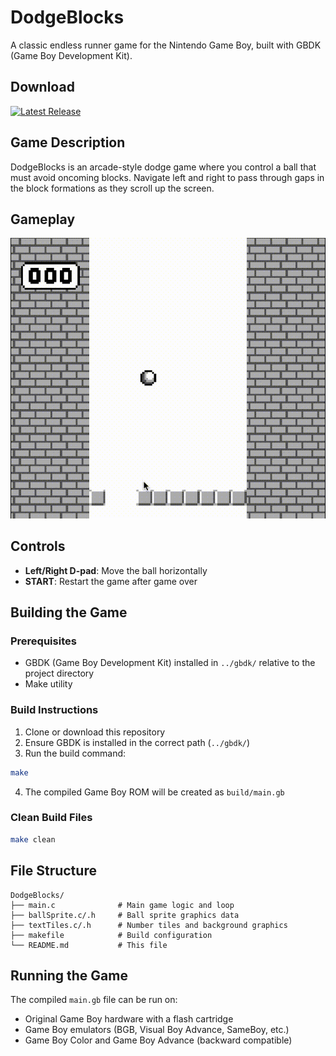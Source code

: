 # DodgeBlocks

A classic endless runner game for the Nintendo Game Boy, built with GBDK (Game Boy Development Kit).

## Download
[![Latest Release](https://img.shields.io/github/v/release/yourusername/DodgeBlocks)](../../releases/latest)

## Game Description

DodgeBlocks is an arcade-style dodge game where you control a ball that must avoid oncoming blocks. Navigate left and right to pass through gaps in the block formations as they scroll up the screen.

## Gameplay

![Gameplay Demo](images/gameplay.gif)

## Controls

- **Left/Right D-pad**: Move the ball horizontally
- **START**: Restart the game after game over

## Building the Game

### Prerequisites

- GBDK (Game Boy Development Kit) installed in `../gbdk/` relative to the project directory
- Make utility

### Build Instructions

1. Clone or download this repository
2. Ensure GBDK is installed in the correct path (`../gbdk/`)
3. Run the build command:

```bash
make
```

4. The compiled Game Boy ROM will be created as `build/main.gb`

### Clean Build Files

```bash
make clean
```

## File Structure

```
DodgeBlocks/
├── main.c              # Main game logic and loop
├── ballSprite.c/.h     # Ball sprite graphics data
├── textTiles.c/.h      # Number tiles and background graphics
├── makefile            # Build configuration
└── README.md           # This file
```



## Running the Game

The compiled `main.gb` file can be run on:
- Original Game Boy hardware with a flash cartridge
- Game Boy emulators (BGB, Visual Boy Advance, SameBoy, etc.)
- Game Boy Color and Game Boy Advance (backward compatible)
